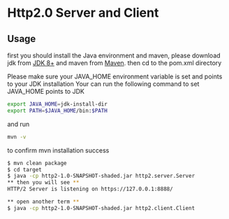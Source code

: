 # Http2.0 Server and Client

## Usage
first you should install the Java environment and maven, please download jdk from [JDK 8+](https://www.oracle.com/java/technologies/javase/javase-jdk8-downloads.html) and maven from [Maven](https://maven.apache.org/download.cgi).
then cd to the pom.xml directory

Please make sure your JAVA_HOME environment variable is set and points to your JDK installation
Your can run the following command to set JAVA_HOME points to JDK

```bash
export JAVA_HOME=jdk-install-dir
export PATH=$JAVA_HOME/bin:$PATH
```

and run

```bash
mvn -v
```
to confirm mvn installation success

```bash
$ mvn clean package
$ cd target
$ java -cp http2-1.0-SNAPSHOT-shaded.jar http2.server.Server
** then you will see **
HTTP/2 Server is listening on https://127.0.0.1:8888/

** open another term **
$ java -cp http2-1.0-SNAPSHOT-shaded.jar http2.client.Client
```

